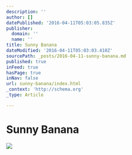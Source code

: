 ```yaml
---
description: ''
author: []
datePublished: '2016-04-11T05:03:05.835Z'
publisher:
  domain: ''
  name: ''
title: Sunny Banana
dateModified: '2016-04-11T05:03:03.410Z'
sourcePath: _posts/2016-04-11-sunny-banana.md
published: true
inFeed: true
hasPage: true
inNav: false
url: sunny-banana/index.html
_context: 'http://schema.org'
_type: Article

---
```

# Sunny Banana
![](https://the-grid-user-content.s3-us-west-2.amazonaws.com/92d83767-b112-447a-889c-0c0eb00ea60b.png)